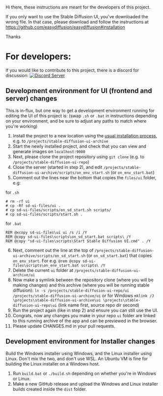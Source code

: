 Hi there, these instructions are meant for the developers of this project.

If you only want to use the Stable Diffusion UI, you've downloaded the wrong file. In that case, please download and follow the instructions at https://github.com/easydiffusion/easydiffusion#installation

Thanks

# For developers:

If you would like to contribute to this project, there is a discord for discussion:
[![Discord Server](https://badgen.net/badge/icon/discord?icon=discord&label)](https://discord.com/invite/u9yhsFmEkB)

## Development environment for UI (frontend and server) changes
This is in-flux, but one way to get a development environment running for editing the UI of this project is:
(swap `.sh` or `.bat` in instructions depending on your environment, and be sure to adjust any paths to match where you're working)

1) Install the project to a new location using the [usual installation process](https://github.com/easydiffusion/easydiffusion#installation), e.g. to `/projects/stable-diffusion-ui-archive`
2) Start the newly installed project, and check that you can view and generate images on `localhost:9000`
3) Next, please clone the project repository using `git clone` (e.g. to `/projects/stable-diffusion-ui-repo`)
4) Close the server (started in step 2), and edit `/projects/stable-diffusion-ui-archive/scripts/on_env_start.sh` (or `on_env_start.bat`)
5) Comment out the lines near the bottom that copies the `files/ui` folder, e.g:
  
  for `.sh`
```
# rm -rf ui
# cp -Rf sd-ui-files/ui .
# cp sd-ui-files/scripts/on_sd_start.sh scripts/
# cp sd-ui-files/scripts/start.sh .
``` 
for `.bat`
```
REM @xcopy sd-ui-files\ui ui /s /i /Y
REM @copy sd-ui-files\scripts\on_sd_start.bat scripts\ /Y
REM @copy "sd-ui-files\scripts\Start Stable Diffusion UI.cmd" . /Y
``` 
6) Next, comment out the line at the top of `/projects/stable-diffusion-ui-archive/scripts/on_sd_start.sh` (or `on_sd_start.bat`) that copies `on_env_start`. For e.g. `@rem @copy sd-ui-files\scripts\on_env_start.bat scripts\ /Y`
8) Delete the current `ui` folder at `/projects/stable-diffusion-ui-archive/ui`
9) Now make a symlink between the repository clone (where you will be making changes) and this archive (where you will be running stable diffusion):
`ln -s /projects/stable-diffusion-ui-repo/ui /projects/stable-diffusion-ui-archive/ui`
or for Windows
`mklink /J \projects\stable-diffusion-ui-archive\ui \projects\stable-diffusion-ui-repo\ui` (link name first, source repo dir second)
9) Run the project again (like in step 2) and ensure you can still use the UI.
10) Congrats, now any changes you make in your repo `ui` folder are linked to this running archive of the app and can be previewed in the browser.
11) Please update CHANGES.md in your pull requests.

## Development environment for Installer changes
Build the Windows installer using Windows, and the Linux installer using Linux. Don't mix the two, and don't use WSL. An Ubuntu VM is fine for building the Linux installer on a Windows host.

1. Run `build.bat` or `./build.sh` depending on whether you're in Windows or Linux.
2. Make a new GitHub release and upload the Windows and Linux installer builds created inside the `dist` folder.
